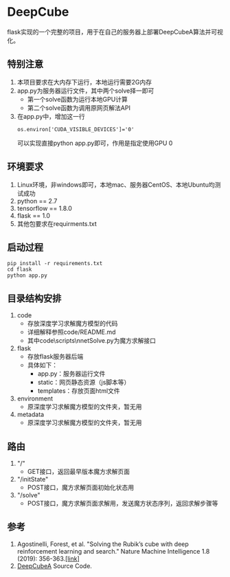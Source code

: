 # DeepCube
flask实现的一个完整的项目，用于在自己的服务器上部署DeepCubeA算法并可视化。
## 特别注意
1. 本项目要求在大内存下运行，本地运行需要2G内存
2. app.py为服务器运行文件，其中两个solve择一即可
    - 第一个solve函数为运行本地GPU计算
    - 第二个solve函数为调用原网页解法API
3. 在app.py中，增加这一行
    ```
    os.environ['CUDA_VISIBLE_DEVICES']='0'
    ```
   可以实现直接python app.py即可，作用是指定使用GPU 0
## 环境要求
1. Linux环境，非windows即可，本地mac、服务器CentOS、本地Ubuntu均测试成功
2. python == 2.7
3. tensorflow == 1.8.0
4. flask == 1.0
5. 其他包要求在requirments.txt

## 启动过程
```
pip install -r requirements.txt
cd flask
python app.py
```
## 目录结构安排
1. code
    - 存放深度学习求解魔方模型的代码
    - 详细解释参照code/README.md
    - 其中code\scripts\nnetSolve.py为魔方求解接口
2. flask
    - 存放flask服务器后端
    - 具体如下：
        - app.py：服务器运行文件
        - static：网页静态资源（js脚本等）
        - templates：存放页面html文件
3. environment
    - 原深度学习求解魔方模型的文件夹，暂无用
4. metadata
    - 原深度学习求解魔方模型的文件夹，暂无用
  
## 路由
1. "/"
    - GET接口，返回最早版本魔方求解页面
2. "/initState"
    - POST接口，魔方求解页面初始化状态用
3. "/solve"
    - POST接口，魔方求解页面求解用，发送魔方状态序列，返回求解步骤等
    
## 参考
1. Agostinelli, Forest, et al. "Solving the Rubik’s cube with deep reinforcement learning and search." Nature Machine Intelligence 1.8 (2019): 356-363.[[link]](https://www.nature.com/articles/s42256-019-0070-z.epdf?shared_access_token=-pCSsZa_J9bM8VyXLZLRctRgN0jAjWel9jnR3ZoTv0Osb8UCgUm5AQaSCMHWqWzsyV3KBcb13SAW-9IL1pAGd1HcSk40JSEjhoaBAi0ePvYh_5Dul6LvK0oJY1KI0ULo9O9HCut_y7aCTc93Th8m5g%3D%3D)
2. [DeepCubeA](https://codeocean.com/capsule/5723040/tree/v1) Source Code.
